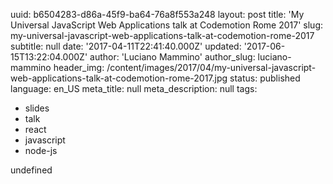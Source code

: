 uuid:             b6504283-d86a-45f9-ba64-76a8f553a248
layout:           post
title:            'My Universal JavaScript Web Applications talk at Codemotion Rome 2017'
slug:             my-universal-javascript-web-applications-talk-at-codemotion-rome-2017
subtitle:         null
date:             '2017-04-11T22:41:40.000Z'
updated:          '2017-06-15T13:22:04.000Z'
author:           'Luciano Mammino'
author_slug:      luciano-mammino
header_img:       /content/images/2017/04/my-universal-javascript-web-applications-talk-at-codemotion-rome-2017.jpg
status:           published
language:         en_US
meta_title:       null
meta_description: null
tags:
  - slides
  - talk
  - react
  - javascript
  - node-js

undefined